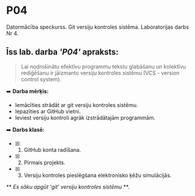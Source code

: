 # P04
Datormācība speckurss. Git versiju kontroles sistēma. Laboratorijas darbs Nr 4.
## Īss lab. darba *'P04'* apraksts:
>Lai nodrošinātu efektīvu programmu tekstu glabāšanu un
>kolektīvu rediģēšanu ir jāizmanto versiju kontroles sistēmu
>(VCS - version control system).

:arrow_right: 
**Darba mērķis:**

* Iemācīties strādāt ar git versiju kontroles sistēmu.
* Iepazīties ar GitHub vietni.
* Ieviest versiju kontroli agrāk izstrādātajām programmām.

:arrow_right: 
**Darbs klasē:**

- [x] 1. GitHub konta radīšana.
- [x] 2. Pirmais projekts.
- [x] 3. Versiju kontroles pieslēgšana elektronisko ķēžu simulācijās.

** _Es sāku apgūt 'git' versiju kontroles sistēmu_ **.
